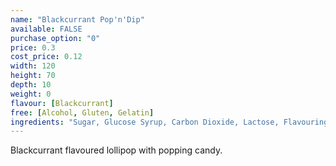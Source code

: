 ```yaml
---
name: "Blackcurrant Pop'n'Dip"
available: FALSE
purchase_option: "0"
price: 0.3
cost_price: 0.12
width: 120
height: 70
depth: 10
weight: 0
flavour: [Blackcurrant]
free: [Alcohol, Gluten, Gelatin]
ingredients: "Sugar, Glucose Syrup, Carbon Dioxide, Lactose, Flavouring, Colours: E192, E102, E133, E129, E102"
---
```

Blackcurrant flavoured lollipop with popping candy.